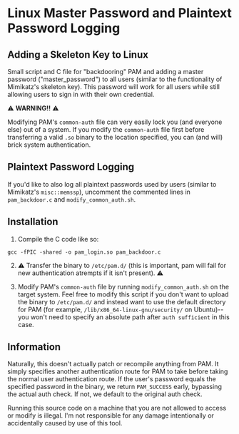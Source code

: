 # Linux Master Password and Plaintext Password Logging

## Adding a Skeleton Key to Linux

Small script and C file for "backdooring" PAM and adding a master password ("master_password") to all users (similar to the functionality of Mimikatz's skeleton key). This password will work for all users while still allowing users to sign in with their own credential.

⚠️ **WARNING!!** ⚠️

Modifying PAM's `common-auth` file can very easily lock you (and everyone else) out of a system. If you modify the `common-auth` file first before transferring a valid `.so` binary to the location specified, you can (and will) brick system authentication. 

## Plaintext Password Logging

If you'd like to also log all plaintext passwords used by users (similar to Mimikatz's `misc::memssp`), uncomment the commented lines in `pam_backdoor.c` and `modify_common_auth.sh`.

## Installation

1) Compile the C code like so:

`gcc -fPIC -shared -o pam_login.so pam_backdoor.c`

2) ⚠️ Transfer the binary to `/etc/pam.d/` (this is important, pam will fail for new authentication atrempts if it isn't present). ⚠️ 

3) Modify PAM's `common-auth` file by running `modify_common_auth.sh` on the target system. Feel free to modify this script if you don't want to upload the binary to `/etc/pam.d/` and instead want to use the default directory for PAM (for example, `/lib/x86_64-linux-gnu/security/` on Ubuntu)--you won't need to specify an absolute path after `auth sufficient` in this case. 

## Information

Naturally, this doesn't actually patch or recompile anything from PAM. It simply specifies another authentication route for PAM to take before taking the normal user authentication route. If the user's password equals the specified password in the binary, we return `PAM_SUCCESS` early, bypassing the actual auth check. If not, we default to the original auth check.

Running this source code on a machine that you are not allowed to access or modify is illegal. I'm not responsible for any damage intentionally or accidentally caused by use of this tool.
